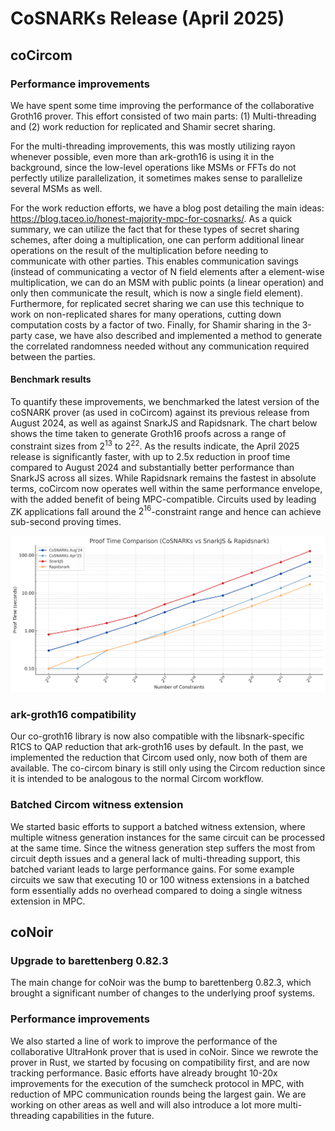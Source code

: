 # CoSNARKs Release (April 2025)

## coCircom

### Performance improvements

We have spent some time improving the performance of the collaborative Groth16 prover. This effort consisted of two main parts: (1) Multi-threading and (2) work reduction for replicated and Shamir secret sharing.

For the multi-threading improvements, this was mostly utilizing rayon whenever possible, even more than ark-groth16 is using it in the background, since the low-level operations like MSMs or FFTs do not perfectly utilize parallelization, it sometimes makes sense to parallelize several MSMs as well.

For the work reduction efforts, we have a blog post detailing the main ideas: https://blog.taceo.io/honest-majority-mpc-for-cosnarks/. As a quick summary, we can utilize the fact that for these types of secret sharing schemes, after doing a multiplication, one can perform additional linear operations on the result of the multiplication before needing to communicate with other parties. This enables communication savings (instead of communicating a vector of N field elements after a element-wise multiplication, we can do an MSM with public points (a linear operation) and only then communicate the result, which is now a single field element). Furthermore, for replicated secret sharing we can use this technique to work on non-replicated shares for many operations, cutting down computation costs by a factor of two. Finally, for Shamir sharing in the 3-party case, we have also described and implemented a method to generate the correlated randomness needed without any communication required between the parties.

#### Benchmark results

To quantify these improvements, we benchmarked the latest version of the coSNARK prover (as used in coCircom) against its previous release from August 2024, as well as against SnarkJS and Rapidsnark. The chart below shows the time taken to generate Groth16 proofs across a range of constraint sizes from $2^{13}$ to $2^{22}$. As the results indicate, the April 2025 release is significantly faster, with up to $2.5$x reduction in proof time compared to August 2024 and substantially better performance than SnarkJS across all sizes. While Rapidsnark remains the fastest in absolute terms, coCircom now operates well within the same performance envelope, with the added benefit of being MPC-compatible. Circuits used by leading ZK applications fall around the $2^{16}$-constraint range and hence can achieve sub-second proving times.

![coSNARK benchmarks](april-benchmarks.png)

### ark-groth16 compatibility

Our co-groth16 library is now also compatible with the libsnark-specific R1CS to QAP reduction that ark-groth16 uses by default. In the past, we implemented the reduction that Circom used only, now both of them are available. The co-circom binary is still only using the Circom reduction since it is intended to be analogous to the normal Circom workflow.

### Batched Circom witness extension

We started basic efforts to support a batched witness extension, where multiple witness generation instances for the same circuit can be processed at the same time. Since the witness generation step suffers the most from circuit depth issues and a general lack of multi-threading support, this batched variant leads to large performance gains. For some example circuits we saw that executing 10 or 100 witness extensions in a batched form essentially adds no overhead compared to doing a single witness extension in MPC.

## coNoir

### Upgrade to barettenberg 0.82.3

The main change for coNoir was the bump to barettenberg 0.82.3, which brought a significant number of changes to the underlying proof systems.

### Performance improvements

We also started a line of work to improve the performance of the collaborative UltraHonk prover that is used in coNoir. Since we rewrote the prover in Rust, we started by focusing on compatibility first, and are now tracking performance. Basic efforts have already brought 10-20x improvements for the execution of the sumcheck protocol in MPC, with reduction of MPC communication rounds being the largest gain. We are working on other areas as well and will also introduce a lot more multi-threading capabilities in the future.